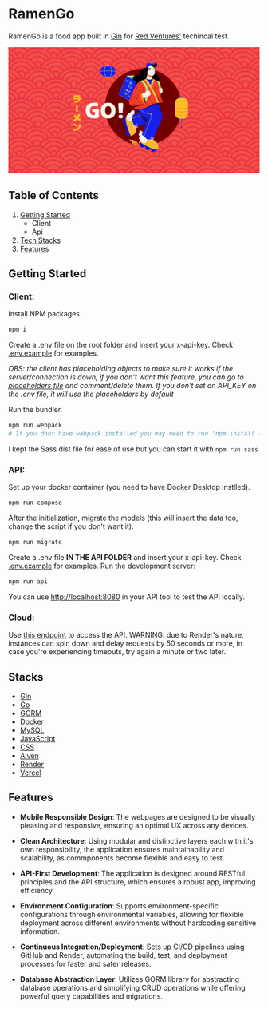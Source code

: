 # RamenGo
RamenGo is a food app built in [Gin](https://github.com/gin-gonic/gin) for [Red Ventures'](https://redventures.com.br/) techincal test.

![Alt text](client/assets/images/capa.jpg?raw=true)

## Table of Contents

1. [Getting Started](#start)
    - Client
    - Api
2. [Tech Stacks](#stacks)
3. [Features](#features)

## <a name="start">Getting Started</a>
### Client:
Install NPM packages.

```sh
npm i
```

Create a .env file on the root folder and insert your x-api-key. Check [.env.example](./.env.example) for examples.

*OBS: the client has placeholding objects to make sure it works if the server/connection is down, if you don't want this feature, you can go to [placeholders file](./client/src/scripts/config/placeholders.js) and comment/delete them.
If you don't set an API_KEY on the .env file, it will use the placeholders by default*

Run the bundler.

```sh
npm run webpack
# If you dont have webpack installed you may need to run 'npm install -g webpack' first
```

I kept the Sass dist file for ease of use but you can start it with ```npm run sass```

### API:

Set up your docker container (you need to have Docker Desktop instlled).

```sh
npm run compose
```

After the initialization, migrate the models (this will insert the data too, change the script if you don't want it).

```sh
npm run migrate
```

Create a .env file **IN THE API FOLDER** and insert your x-api-key. Check [.env.example](./api/.env.example) for examples.
Run the development server:

```sh
npm run api
```

You can use [http://localhost:8080](http://localhost:8080) in your API tool to test the API locally.


### Cloud:
Use [this endpoint](https://ramengo-back.onrender.com) to access the API.
WARNING: due to Render's nature, instances can spin down and delay requests by 50 seconds or more, in case you're experiencing timeouts, try again a minute or two later.

## <a name="stacks">Stacks</a>

- [Gin](https://github.com/gin-gonic/gin)
- [Go](https://go.dev/)
- [GORM](https://gorm.io/index.html/)
- [Docker](https://www.docker.com/)
- [MySQL](https://www.mysql.com/)
- [JavaScript](https://www.javascript.com/)
- [CSS](https://developer.mozilla.org/en-US/docs/Web/CSS)
- [Aiven](https://console.aiven.io/)
- [Render](https://dashboard.render.com/)
- [Vercel](https://vercel.com/)

## <a name="features">Features</a>

- **Mobile Responsible Design**: The webpages are designed to be visually pleasing and responsive, ensuring an optimal UX across any devices.

- **Clean Architecture**: Using modular and distinctive layers each with it's own responsibility, the application ensures maintainability and scalability, as commponents become flexible and easy to test.

- **API-First Development**:  The application is designed around RESTful principles and the API structure, which ensures a robust app, improving efficiency.

- **Environment Configuration**: Supports environment-specific configurations through environmental variables, allowing for flexible deployment across different environments without hardcoding sensitive information.

- **Continuous Integration/Deployment**: Sets up CI/CD pipelines using GitHub and Render, automating the build, test, and deployment processes for faster and safer releases.

- **Database Abstraction Layer**: Utilizes GORM library for abstracting database operations and simplifying CRUD operations while offering powerful query capabilities and migrations.
    